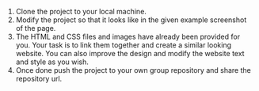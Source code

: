 1. Clone the project to your local machine.
2. Modify the project so that it looks like in the given example screenshot of the page.
3. The HTML and CSS files and images have already been provided for you. Your task is to link them together and create a similar looking website. You can also improve the design and modify the website text and style as you wish.  
4. Once done push the project to your own group repository and share the repository url.
